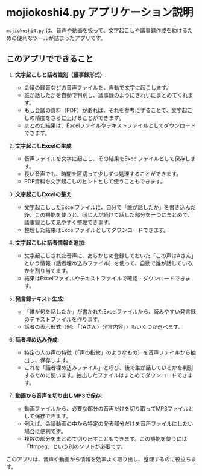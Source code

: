 # mojiokoshi4.py アプリケーション説明

`mojiokoshi4.py` は、音声や動画を扱って、文字起こしや議事録作成を助けるための便利なツールが詰まったアプリです。

## このアプリでできること

1.  **文字起こしと話者識別（議事録形式）**:
    *   会議の録音などの音声ファイルを、自動で文字に起こします。
    *   誰が話したかを自動で判別し、議事録のようにきれいにまとめてくれます。
    *   もし会議の資料（PDF）があれば、それを参考にすることで、文字起こしの精度をさらに上げることができます。
    *   まとめた結果は、Excelファイルやテキストファイルとしてダウンロードできます。

2.  **文字起こしExcelの生成**:
    *   音声ファイルを文字に起こし、その結果をExcelファイルとして保存します。
    *   長い音声でも、時間を区切って少しずつ処理することができます。
    *   PDF資料を文字起こしのヒントとして使うこともできます。

3.  **文字起こしExcelの整え**:
    *   文字起こししたExcelファイルに、自分で「誰が話したか」を書き込んだ後、この機能を使うと、同じ人が続けて話した部分を一つにまとめて、議事録として見やすく整理できます。
    *   整理した結果はExcelファイルとしてダウンロードできます。

4.  **文字起こしに話者情報を追加**:
    *   文字起こしされた音声に、あらかじめ登録しておいた「この声はAさん」という情報（話者埋め込みファイル）を使って、自動で誰が話しているかを割り当てます。
    *   結果はExcelファイルやテキストファイルで確認・ダウンロードできます。

5.  **発言録テキスト生成**:
    *   「誰が何を話したか」が書かれたExcelファイルから、読みやすい発言録のテキストファイルを作ります。
    *   話者の表示形式（例: 「（Aさん）発言内容」）もいくつか選べます。

6.  **話者埋め込み作成**:
    *   特定の人の声の特徴（「声の指紋」のようなもの）を音声ファイルから抽出し、保存します。
    *   これを「話者埋め込みファイル」と呼び、後で誰が話しているかを判別するために使います。抽出したファイルはまとめてダウンロードできます。

7.  **動画から音声を切り出しMP3で保存**:
    *   動画ファイルから、必要な部分の音声だけを切り取ってMP3ファイルとして保存できます。
    *   例えば、会議動画の中から特定の発表部分だけを音声ファイルにしたい場合に便利です。
    *   複数の部分をまとめて切り出すこともできます。この機能を使うには「ffmpeg」という別のソフトが必要です。

このアプリは、音声や動画から情報を効率よく取り出し、整理するのに役立ちます。
